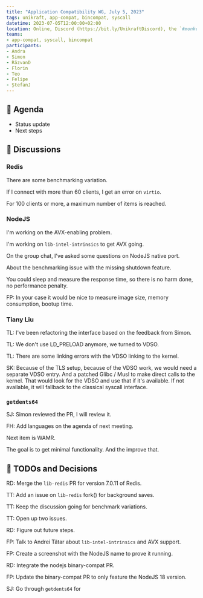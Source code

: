 ```yaml
---
title: "Application Compatibility WG, July 5, 2023"
tags: unikraft, app-compat, bincompat, syscall
datetime: 2023-07-05T12:00:00+02:00
location: Online, Discord (https://bit.ly/UnikraftDiscord), the `#monkey-business` voice channel
teams:
- app-compat, syscall, bincompat
participants:
- Andra
- Simon
- RăzvanD
- Florin
- Teo
- Felipe
- ȘtefanJ
---
```


## :dart: Agenda

- Status update
- Next steps

## :closed_book: Discussions

### Redis

There are some benchmarking variation.

If I connect with more than 60 clients, I get an error on `virtio`.

For 100 clients or more, a maximum number of items is reached.

### NodeJS

I'm working on the AVX-enabling problem.

I'm working on `lib-intel-intrinsics` to get AVX going.

On the group chat, I've asked some questions on NodeJS native port.

About the benchmarking issue with the missing shutdown feature.

You could sleep and measure the response time, so there is no harm done, no performance penalty.

FP: In your case it would be nice to measure image size, memory consumption, bootup time.

### Tiany Liu

TL: I've been refactoring the interface based on the feedback from Simon.

TL: We don't use LD_PRELOAD anymore, we turned to VDSO.

TL: There are some linking errors with the VDSO linking to the kernel.

SK: Because of the TLS setup, because of the VDSO work, we would need a separate VDSO entry.
And a patched Glibc / Musl to make direct calls to the kernel.
That would look for the VDSO and use that if it's available.
If not available, it will fallback to the classical syscall interface.

### `getdents64`

SJ: Simon reviewed the PR, I will review it.

FH: Add languages on the agenda of next meeting.

Next item is WAMR.

The goal is to get minimal functionality.
And the improve that.

## :wrench: TODOs and Decisions

RD: Merge the `lib-redis` PR for version 7.0.11 of Redis.

TT: Add an issue on `lib-redis` fork() for background saves.

TT: Keep the discussion going for benchmark variations.

TT: Open up two issues.

RD: Figure out future steps.

FP: Talk to Andrei Tătar about `lib-intel-intrinsics` and AVX support.

FP: Create a screenshot with the NodeJS name to prove it running.

RD: Integrate the nodejs binary-compat PR.

FP: Update the binary-compat PR to only feature the NodeJS 18 version.

SJ: Go through `getdents64` for 
